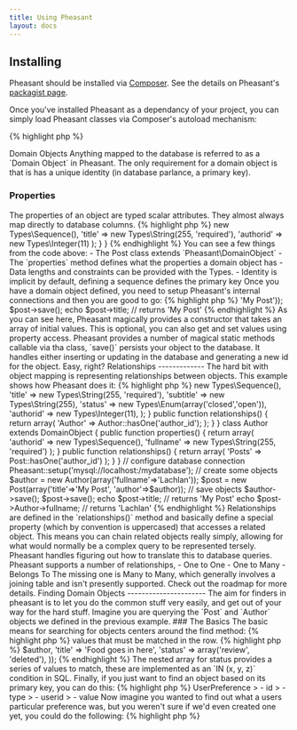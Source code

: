 ```yaml
---
title: Using Pheasant
layout: docs
---
```



<h2 class="numbered" id="Installing">Installing</h2>

Pheasant should be installed via [Composer](http://getcomposer.org). See the details on
Pheasant's [packagist page](https://packagist.org/packages/lox/pheasant).

Once you've installed Pheasant as a dependancy of your project, you can simply load Pheasant
classes via Composer's autoload mechanism:

{% highlight php %}
<?php

require_once('vendor/autoload.php'); // composer autoload

{% endhighlight %}


<h2 class="numbered" id="DomainObjects">Domain Objects</h2>

Anything mapped to the database is referred to as a `Domain Object` in Pheasant. The only requirement
for a domain object is that is has a unique identity (in database parlance, a primary key).


<h3 class="numbered" id="DefiningProperties">Properties</h3>

The properties of an object are typed scalar attributes. They almost always
map directly to database columns.

{% highlight php %}
<?php

use \Pheasant;
use \Pheasant\Types;

class Post extends Pheasant\DomainObject
{
  public function properties()
  {
    return array(
      'postid'   => new Types\Sequence(),
      'title'    => new Types\String(255, 'required'),
      'authorid' => new Types\Integer(11)
    );
  }
}
{% endhighlight %}

You can see a few things from the code above:

- The Post class extends `Pheasant\DomainObject`
- The `properties` method defines what the properties a domain object has
- Data lengths and constraints can be provided with the Types.
- Identity is implicit by default, defining a sequence defines the primary key

Once you have a domain object defined, you need to setup Pheasant's internal
connections and then you are good to go:

{% highlight php %}
<?php

Pheasant::setup('mysql://user:pass@localhost:3306/mydb');

$post = new Post(array('title'=>'My Post'));
$post->save();

echo $post->title; // returns 'My Post'
{% endhighlight %}

As you can see here, Pheasant magically provides a constructor that takes
an array of initial values. This is optional, you can also get and set values
using property access.

Pheasant provides a number of magical static methods callable via tha class,
`save()` persists your object to the database. It handles either inserting
or updating in the database and generating a new id for the object. Easy, right?


Relationships
-------------

The hard bit with object mapping is representing relationships between objects. This
example shows how Pheasant does it:

{% highlight php %}
<?php

use \Pheasant;
use \Pheasant\Types;

class Post extends DomainObject
{
    public function properties()
    {
        return array(
            'postid'   => new Types\Sequence(),
            'title'    => new Types\String(255, 'required'),
            'subtitle' => new Types\String(255),
            'status'   => new Types\Enum(array('closed','open')),
            'authorid' => new Types\Integer(11),
            );
    }

    public function relationships()
    {
        return array(
            'Author' => Author::hasOne('author_id');
            );
    }
}

class Author extends DomainObject
{
    public function properties()
    {
        return array(
            'authorid' => new Types\Sequence(),
            'fullname' => new Types\String(255, 'required')
            );
    }

    public function relationships()
    {
        return array(
            'Posts' => Post::hasOne('author_id')
            );
    }
}

// configure database connection
Pheasant::setup('mysql://localhost:/mydatabase');

// create some objects
$author = new Author(array('fullname'=>'Lachlan'));
$post = new Post(array('title'=>'My Post', 'author'=>$author));

// save objects
$author->save();
$post->save();

echo $post->title; // returns 'My Post'
echo $post->Author->fullname; // returns 'Lachlan'
{% endhighlight %}

Relationships are defined in the `relationships()` method and basically
define a special property (which by convention is uppercased) that accesses
a related object. This means you can chain related objects really simply, allowing
for what would normally be a complex query to be represented tersely. Pheasant
handles figuring out how to translate this to database queries.

Pheasant supports a number of relationships,

- One to One
- One to Many
- Belongs To

The missing one is Many to Many, which generally involves a joining table
and isn't presently supported. Check out the roadmap for more details.


Finding Domain Objects
----------------------

The aim for finders in pheasant is to let you do the common stuff very easily, and get out of your way for the hard stuff. Imagine you are querying the `Post` and `Author` objects we defined in the previous example.

### The Basics

The basic means for searching for objects centers around the find method:

{% highlight php %}
<?php

Post::find('authorid = ? AND title = ?', 42, 'Llamas Farming');
{% endhighlight %}

You can see this is very similar to the WHERE portion of a query. Translated to SQL this query would look like:

{% highlight sql %}
SELECT * FROM post WHERE authorid = 42 AND title = 'Llamas Farming';
{% endhighlight %}

The result of `find()` is a `Collection`. If all you want is a single object, use `one()` instead of `find()`.

Both `find()` and `one()` can take either the SQL-like syntax above, or an array
of key=>values that must be matched in the row.

{% highlight php %}
<?php

Post::find(array(
    'author' => $author,
    'title' => 'Food goes in here',
    'status' => array('review', 'deleted'),
));
{% endhighlight %}

The nested array for status provides a series of values to match, these are implemented as an `IN (x, y, z)` condition in SQL.

Finally, if you just want to find an object based on its primary key, you can do this:

{% highlight php %}
<?php

Post::findById(42);
{% endhighlight %}


### Magic findBy methods

So SQL is great, but often we like to be a bit more descriptive, or we like to shorten things down a bit for common methods. Now you could create a custom finder which encapsulates that logic in its own method like so:

{% highlight php %}
<?php

class PostFinder
{
    public function findByAuthorIdAndTitle($finder, $authorId, $title)
    {
        return $finder('authorid = ? AND title = ?', $authorId, $title);
    }
}

Pheasant::mixinFinder('Post', new PostFinder());

{% endhighlight %}

However we don't even need to do that, instead of defining a custom finder with that method, we can just go ahead and write:

{% highlight php %}
<?php

Post::findByAuthorIdAndTitle(42, 'Food goes in here');
{% endhighlight %}

This automatically translates that call into this query:

{% highlight sql %}
SELECT * FROM post WHERE authorid = 42 AND title = 'Food goes in here';
{% endhighlight %}

We can do OR queries as well like so:

{% highlight php %}
<?php

Post::findByAuthorIdOrStatus(42, 'available');
{% endhighlight %}

To make it a bit smarter, findBy also understands relationships e.g.

{% highlight php %}
<?php

Post::findByAuthorOrStatus($author, 'available');
{% endhighlight %}

This works exactly the same as the previous findBy call.

### Getting even fancier with findBy

Imagine you had a domain object like the following:

> UserPreference
> - id
> - type
> - userid
> - value

Now imagine you wanted to find out what a users particular preference was,
but you weren't sure if we'd even created one yet, you could do the following:

{% highlight php %}
<?php

UserPreference::findOrCreateByUserIdAndType(42, 'view');
{% endhighlight %}

This will run this query:

{% highlight sql %}
SELECT * FROM userpreference WHERE userid = 42 AND type = 'view' LIMIT 1;
{% endhighlight %}

Note that the query uses LIMIT 1 automatically, since a findOrCreate call always has to
return only one object. In the event that it doesn't find a match, rather than throwing
an exception it just creates a new domain object with those properties already set.

Want to find the most recent object that matches your query?

{% highlight php %}
<?php

Post::findLatestByAuthor($author);
{% endhighlight %}

Translates to

{% highlight sql %}
SELECT * FROM post WHERE authorid = 42 ORDER BY id DESC LIMIT 1;
{% endhighlight %}

Want to just get the first result of your query?

{% highlight php %}
<?php

Post::findOneByTitle('Food goes in here');
{% endhighlight %}

Translates to

{% highlight sql %}
SELECT * FROM post WHERE title = 'Food goes in here' LIMIT 1;
{% endhighlight %}

Want to find objects with one of several status'?

{% highlight php %}
<?php

Post::findByStatus(array('review', 'deleted'));
{% endhighlight %}

Translates to

{% highlight sql %}
SELECT * FROM post WHERE status IN ('review', 'deleted')
{% endhighlight %}

